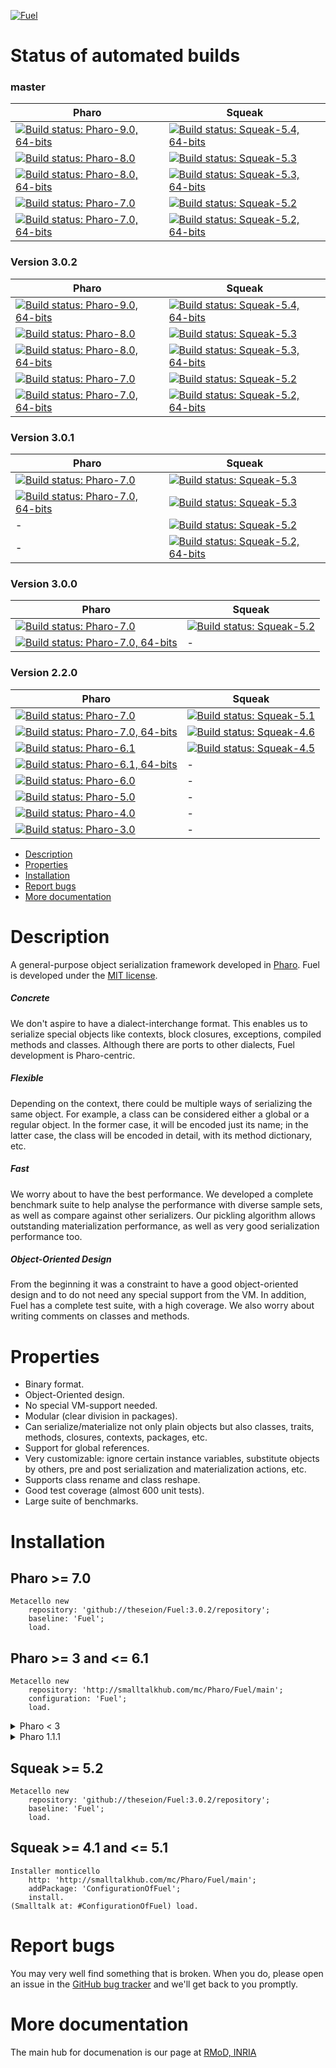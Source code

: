 [![Fuel](resources/logo-fuel-header.png)](http://rmod.inria.fr/web/software/Fuel)

# Status of automated builds
### master
Pharo | Squeak
------------ | -------------
[![Build status: Pharo-9.0, 64-bits](http://badges.herokuapp.com/travis/theseion/Fuel?branch=master&env=BUILD_NAME=Pharo64-9.0&label=9.0-alpha,64-bits)](http://travis-ci.org/theseion/Fuel) | [![Build status: Squeak-5.4, 64-bits](http://badges.herokuapp.com/travis/theseion/Fuel?branch=master&env=BUILD_NAME=Squeak64-5.4&label=5.4-alpha,64-bits)](http://travis-ci.org/theseion/Fuel)
[![Build status: Pharo-8.0](http://badges.herokuapp.com/travis/theseion/Fuel?branch=master&env=BUILD_NAME=Pharo32-8.0&label=8.0)](http://travis-ci.org/theseion/Fuel) | [![Build status: Squeak-5.3](http://badges.herokuapp.com/travis/theseion/Fuel?branch=master&env=BUILD_NAME=Squeak32-5.3&label=5.3)](http://travis-ci.org/theseion/Fuel)
[![Build status: Pharo-8.0, 64-bits](http://badges.herokuapp.com/travis/theseion/Fuel?branch=master&env=BUILD_NAME=Pharo64-8.0&label=8.0,64-bits)](http://travis-ci.org/theseion/Fuel) | [![Build status: Squeak-5.3, 64-bits](http://badges.herokuapp.com/travis/theseion/Fuel?branch=master&env=BUILD_NAME=Squeak64-5.3&label=5.3,64-bits)](http://travis-ci.org/theseion/Fuel)
[![Build status: Pharo-7.0](http://badges.herokuapp.com/travis/theseion/Fuel?branch=master&env=BUILD_NAME=Pharo32-7.0&label=7.0)](http://travis-ci.org/theseion/Fuel) | [![Build status: Squeak-5.2](http://badges.herokuapp.com/travis/theseion/Fuel?branch=master&env=BUILD_NAME=Squeak32-5.2&label=5.2)](http://travis-ci.org/theseion/Fuel)
[![Build status: Pharo-7.0, 64-bits](http://badges.herokuapp.com/travis/theseion/Fuel?branch=master&env=BUILD_NAME=Pharo64-7.0&label=7.0,64-bits)](http://travis-ci.org/theseion/Fuel) | [![Build status: Squeak-5.2, 64-bits](http://badges.herokuapp.com/travis/theseion/Fuel?branch=master&env=BUILD_NAME=Squeak64-5.2&label=5.2,64-bits)](http://travis-ci.org/theseion/Fuel)

### Version 3.0.2
Pharo | Squeak
------------ | -------------
[![Build status: Pharo-9.0, 64-bits](http://badges.herokuapp.com/travis/theseion/Fuel?branch=3.0.2&env=BUILD_NAME=Pharo64-9.0&label=9.0-alpha,64-bits)](http://travis-ci.org/theseion/Fuel) | [![Build status: Squeak-5.4, 64-bits](http://badges.herokuapp.com/travis/theseion/Fuel?branch=3.0.2&env=BUILD_NAME=Squeak64-5.4&label=5.4-alpha,64-bits)](http://travis-ci.org/theseion/Fuel)
[![Build status: Pharo-8.0](http://badges.herokuapp.com/travis/theseion/Fuel?branch=3.0.2&env=BUILD_NAME=Pharo32-8.0&label=8.0)](http://travis-ci.org/theseion/Fuel) | [![Build status: Squeak-5.3](http://badges.herokuapp.com/travis/theseion/Fuel?branch=3.0.2&env=BUILD_NAME=Squeak32-5.3&label=5.3)](http://travis-ci.org/theseion/Fuel)
[![Build status: Pharo-8.0, 64-bits](http://badges.herokuapp.com/travis/theseion/Fuel?branch=3.0.2&env=BUILD_NAME=Pharo64-8.0&label=8.0,64-bits)](http://travis-ci.org/theseion/Fuel) | [![Build status: Squeak-5.3, 64-bits](http://badges.herokuapp.com/travis/theseion/Fuel?branch=3.0.2&env=BUILD_NAME=Squeak64-5.3&label=5.3,64-bits)](http://travis-ci.org/theseion/Fuel)
[![Build status: Pharo-7.0](http://badges.herokuapp.com/travis/theseion/Fuel?branch=3.0.2&env=BUILD_NAME=Pharo32-7.0&label=7.0)](http://travis-ci.org/theseion/Fuel) | [![Build status: Squeak-5.2](http://badges.herokuapp.com/travis/theseion/Fuel?branch=3.0.2&env=BUILD_NAME=Squeak32-5.2&label=5.2)](http://travis-ci.org/theseion/Fuel)
[![Build status: Pharo-7.0, 64-bits](http://badges.herokuapp.com/travis/theseion/Fuel?branch=3.0.2&env=BUILD_NAME=Pharo64-7.0&label=7.0,64-bits)](http://travis-ci.org/theseion/Fuel) | [![Build status: Squeak-5.2, 64-bits](http://badges.herokuapp.com/travis/theseion/Fuel?branch=3.0.2&env=BUILD_NAME=Squeak64-5.2&label=5.2,64-bits)](http://travis-ci.org/theseion/Fuel)

### Version 3.0.1
Pharo | Squeak
------------ | -------------
[![Build status: Pharo-7.0](http://badges.herokuapp.com/travis/theseion/Fuel?branch=3.0.1&env=BUILD_NAME=Pharo32-7.0&label=7.0)](http://travis-ci.org/theseion/Fuel) | [![Build status: Squeak-5.3](http://badges.herokuapp.com/travis/theseion/Fuel?branch=3.0.1&env=BUILD_NAME=Squeak32-5.3&label=5.3)](http://travis-ci.org/theseion/Fuel)
[![Build status: Pharo-7.0, 64-bits](http://badges.herokuapp.com/travis/theseion/Fuel?branch=3.0.1&env=BUILD_NAME=Pharo64-7.0&label=7.0,64-bits)](http://travis-ci.org/theseion/Fuel) | [![Build status: Squeak-5.3](http://badges.herokuapp.com/travis/theseion/Fuel?branch=3.0.1&env=BUILD_NAME=Squeak64-5.3&label=5.3,64-bits)](http://travis-ci.org/theseion/Fuel)
\- | [![Build status: Squeak-5.2](http://badges.herokuapp.com/travis/theseion/Fuel?branch=3.0.1&env=BUILD_NAME=Squeak32-5.2&label=5.2)](http://travis-ci.org/theseion/Fuel)
\- | [![Build status: Squeak-5.2, 64-bits](http://badges.herokuapp.com/travis/theseion/Fuel?branch=3.0.1&env=BUILD_NAME=Squeak64-5.2&label=5.2,64-bits)](http://travis-ci.org/theseion/Fuel)

### Version 3.0.0
Pharo | Squeak
------------ | -------------
[![Build status: Pharo-7.0](http://badges.herokuapp.com/travis/theseion/Fuel?branch=3.0.0&env=BUILD_NAME=Pharo-7.0&label=7.0)](http://travis-ci.org/theseion/Fuel) | [![Build status: Squeak-5.2](http://badges.herokuapp.com/travis/theseion/Fuel?branch=3.0.0&env=BUILD_NAME=Squeak-5.2&label=5.2)](http://travis-ci.org/theseion/Fuel)
[![Build status: Pharo-7.0, 64-bits](http://badges.herokuapp.com/travis/theseion/Fuel?branch=3.0.0&env=BUILD_NAME=Pharo-7.0-64&label=7.0,64-bits)](http://travis-ci.org/theseion/Fuel) | -

### Version 2.2.0
Pharo | Squeak
------------ | -------------
[![Build status: Pharo-7.0](http://badges.herokuapp.com/travis/theseion/Fuel?branch=2.2.0&env=BUILD_NAME=Pharo-7.0&label=7.0)](http://travis-ci.org/theseion/Fuel) | [![Build status: Squeak-5.1](http://badges.herokuapp.com/travis/theseion/Fuel?branch=2.2.0&env=BUILD_NAME=Squeak-5.1&label=5.1)](http://travis-ci.org/theseion/Fuel)
[![Build status: Pharo-7.0, 64-bits](http://badges.herokuapp.com/travis/theseion/Fuel?branch=2.2.0&env=BUILD_NAME=Pharo-7.0-64&label=7.0,64-bits)](http://travis-ci.org/theseion/Fuel) | [![Build status: Squeak-4.6](http://badges.herokuapp.com/travis/theseion/Fuel?branch=2.2.0&env=BUILD_NAME=Squeak-4.6&label=4.6)](http://travis-ci.org/theseion/Fuel)
[![Build status: Pharo-6.1](http://badges.herokuapp.com/travis/theseion/Fuel?branch=2.2.0&env=BUILD_NAME=Pharo-6.1&label=6.1)](http://travis-ci.org/theseion/Fuel) | [![Build status: Squeak-4.5](http://badges.herokuapp.com/travis/theseion/Fuel?branch=2.2.0&env=BUILD_NAME=Squeak-4.5&label=4.5)](http://travis-ci.org/theseion/Fuel)
[![Build status: Pharo-6.1, 64-bits](http://badges.herokuapp.com/travis/theseion/Fuel?branch=2.2.0&env=BUILD_NAME=Pharo-6.1-64&label=6.1,64-bits)](http://travis-ci.org/theseion/Fuel) | -
[![Build status: Pharo-6.0](http://badges.herokuapp.com/travis/theseion/Fuel?branch=2.2.0&env=BUILD_NAME=Pharo-6.0&label=6.0)](http://travis-ci.org/theseion/Fuel) | -
[![Build status: Pharo-5.0](http://badges.herokuapp.com/travis/theseion/Fuel?branch=2.2.0&env=BUILD_NAME=Pharo-5.0&label=5.0)](http://travis-ci.org/theseion/Fuel) | -
[![Build status: Pharo-4.0](http://badges.herokuapp.com/travis/theseion/Fuel?branch=2.2.0&env=BUILD_NAME=Pharo-4.0&label=4.0)](http://travis-ci.org/theseion/Fuel) | -
[![Build status: Pharo-3.0](http://badges.herokuapp.com/travis/theseion/Fuel?branch=2.2.0&env=BUILD_NAME=Pharo-3.0&label=3.0)](http://travis-ci.org/theseion/Fuel) | -

- [Description](#description)
- [Properties](#properties)
- [Installation](#installation)
- [Report bugs](#report-bugs)
- [More documentation](#more-documentation)

# Description
A general-purpose object serialization framework developed in [Pharo](https://pharo.org). Fuel is developed under the [MIT license](http://www.opensource.org/licenses/mit-license.php).
##### Concrete
We don't aspire to have a dialect-interchange format. This enables us to serialize special objects like contexts, block closures, exceptions, compiled methods and classes. Although there are ports to other dialects, Fuel development is Pharo-centric.
##### Flexible
Depending on the context, there could be multiple ways of serializing the same object. For example, a class can be considered either a global or a regular object. In the former case, it will be encoded just its name; in the latter case, the class will be encoded in detail, with its method dictionary, etc.
##### Fast
We worry about to have the best performance. We developed a complete benchmark suite to help analyse the performance with diverse sample sets, as well as compare against other serializers. Our pickling algorithm allows outstanding materialization performance, as well as very good serialization performance too.
##### Object-Oriented Design
From the beginning it was a constraint to have a good object-oriented design and to do not need any special support from the VM. In addition, Fuel has a complete test suite, with a high coverage. We also worry about writing comments on classes and methods.

# Properties
- Binary format.
- Object-Oriented design.
- No special VM-support needed.
- Modular (clear division in packages).
- Can serialize/materialize not only plain objects but also classes, traits, methods, closures, contexts, packages, etc.
- Support for global references.
- Very customizable: ignore certain instance variables, substitute objects by others, pre and post serialization and materialization actions, etc.
- Supports class rename and class reshape.
- Good test coverage (almost 600 unit tests).
- Large suite of benchmarks.


# Installation

## Pharo >= 7.0
```smalltalk
Metacello new
    repository: 'github://theseion/Fuel:3.0.2/repository';
    baseline: 'Fuel';
    load.
```

## Pharo >= 3 and <= 6.1
```smalltalk
Metacello new
    repository: 'http://smalltalkhub.com/mc/Pharo/Fuel/main';
    configuration: 'Fuel';
    load.
```

<details>
  <summary>Pharo < 3</summary>
```smalltalk
Gofer new
    url: 'http://smalltalkhub.com/mc/Pharo/Fuel/main';
    package: 'ConfigurationOfFuel';
    load.
(Smalltalk at: #ConfigurationOfFuel) load.
```
</details>

<details>
  <summary>Pharo 1.1.1</summary>
```smalltalk
Gofer new
    url: 'http://smalltalkhub.com/mc/Pharo/Fuel/main';
    package: 'ConfigurationOfFuel';
    load.
(Smalltalk at: #ConfigurationOfFuel) project load: '1.9.4'.
```
</details>

## Squeak >= 5.2
```smalltalk
Metacello new
    repository: 'github://theseion/Fuel:3.0.2/repository';
    baseline: 'Fuel';
    load.
```

## Squeak >= 4.1 and <= 5.1
```smalltalk
Installer monticello
    http: 'http://smalltalkhub.com/mc/Pharo/Fuel/main';
    addPackage: 'ConfigurationOfFuel';
    install.
(Smalltalk at: #ConfigurationOfFuel) load.
```

# Report bugs
You may very well find something that is broken. When you do, please open an issue in the [GitHub bug tracker](https://github.com/theseion/Fuel/issues) and we'll get back to you promptly.

# More documentation
The main hub for documenation is our page at [RMoD, INRIA](http://rmod.inria.fr/web/software/Fuel)
